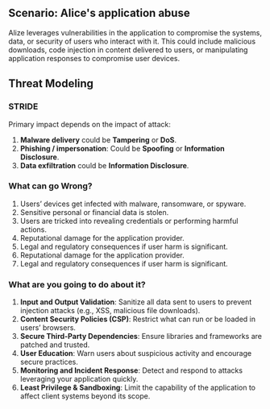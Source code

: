 ## Scenario: Alice's application abuse

Alize leverages vulnerabilities in the application to compromise the systems, data, or security of users who interact with it. This could include malicious downloads, code injection in content delivered to users, or manipulating application responses to compromise user devices.

## Threat Modeling

### STRIDE

Primary impact depends on the impact of attack:

1. **Malware delivery** could be **Tampering** or **DoS**.
2. **Phishing / impersonation**: Could be **Spoofing** or **Information Disclosure**.
3. **Data exfiltration** could be **Information Disclosure**.

### What can go Wrong?

1. Users’ devices get infected with malware, ransomware, or spyware.
2. Sensitive personal or financial data is stolen.
3. Users are tricked into revealing credentials or performing harmful actions.
4. Reputational damage for the application provider.
5. Legal and regulatory consequences if user harm is significant.
6. Reputational damage for the application provider.
7. Legal and regulatory consequences if user harm is significant.

### What are you going to do about it?

1. **Input and Output Validation**: Sanitize all data sent to users to prevent injection attacks (e.g., XSS, malicious file downloads).
2. **Content Security Policies (CSP)**: Restrict what can run or be loaded in users’ browsers.
3. **Secure Third-Party Dependencies**: Ensure libraries and frameworks are patched and trusted.
4. **User Education**: Warn users about suspicious activity and encourage secure practices.
5. **Monitoring and Incident Response**: Detect and respond to attacks leveraging your application quickly.
6. **Least Privilege & Sandboxing**: Limit the capability of the application to affect client systems beyond its scope.
